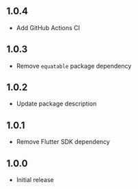 ## 1.0.4

- Add GitHub Actions CI

## 1.0.3

- Remove `equatable` package dependency

## 1.0.2

- Update package description

## 1.0.1

- Remove Flutter SDK dependency

## 1.0.0

- Initial release
